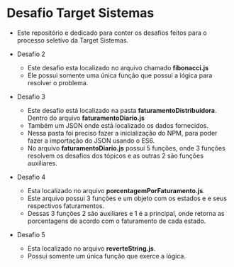 # Desafio Target Sistemas

- Este repositório e dedicado para conter os desafios feitos para o processo seletivo da Target Sistemas.

- Desafio 2 
    - Este desafio esta localizado no arquivo chamado **fibonacci.js**
    - Ele possui somente uma única função que possui a lógica para resolver o problema.

- Desafio 3 
    - Este desafio está localizado na pasta **faturamentoDistribuidora**. Dentro do arquivo **faturamentoDiario.js**
    - Também um JSON onde está localizado os dados fornecidos.
    - Nessa pasta foi preciso fazer a inicialização do NPM, para poder fazer a importação do JSON usando o ES6.
    - No arquivo **faturamentoDiario.js** possui 5 funções, onde 3 funções resolvem os desafios dos tópicos e as outras 2 são funções auxiliares.

- Desafio 4
    - Esta localizado no arquivo **porcentagemPorFaturamento.js**.
    - Este arquivo possui 3 funções e um objeto com os estados e e seus respectivos faturamentos.
    - Dessas 3 funções 2 são auxiliares e 1 é a principal, onde retorna as porcentagens de acordo com o faturamento de cada estado.

- Desafio 5
    - Esta localizado no arquivo **reverteString.js**.
    - Possui somente um única função que exerce a lógica.
